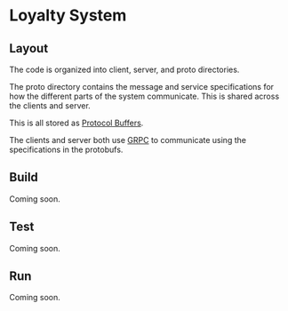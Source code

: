 # Loyalty System

## Layout

The code is organized into client, server, and proto directories.

The proto directory contains the message and service specifications for how the different parts of the system communicate. This is shared across the clients and server.

This is all stored as [Protocol Buffers](https://developers.google.com/protocol-buffers/).

The clients and server both use [GRPC](http://www.grpc.io/) to communicate using the specifications in the protobufs.


## Build
Coming soon.

## Test
Coming soon.

## Run
Coming soon.
